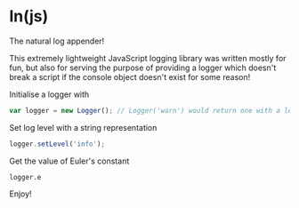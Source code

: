 # ln(js)
The natural log appender!

This extremely lightweight JavaScript logging library was written mostly for fun, but also for serving the purpose of providing a logger which doesn't break a script if the console object doesn't exist for some reason!

Initialise a logger with
```javascript
var logger = new Logger(); // Logger('warn') would return one with a level of WARN
```
Set log level with a string representation
```javascript
logger.setLevel('info');
```
Get the value of Euler's constant

    logger.e


Enjoy!
